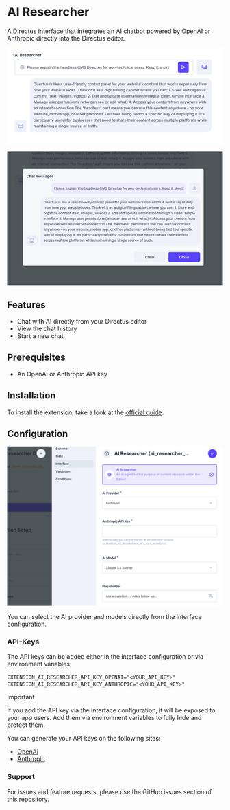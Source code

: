 # AI Researcher
A Directus interface that integrates an AI chatbot powered by OpenAI or Anthropic directly into the Directus editor.


![](https://raw.githubusercontent.com/directus-labs/extensions/main/packages/ai-researcher-bundle/docs/interface.png)

![](https://raw.githubusercontent.com/directus-labs/extensions/main/packages/ai-researcher-bundle/docs/chat-history.png)

## Features
- Chat with AI directly from your Directus editor
- View the chat history
- Start a new chat

## Prerequisites
- An OpenAI or Anthropic API key

## Installation
To install the extension, take a look at the [official guide](https://docs.directus.io/extensions/installing-extensions.html).

## Configuration

![](https://raw.githubusercontent.com/directus-labs/extensions/main/packages/ai-researcher-bundle/docs/settings.png)

You can select the AI provider and models directly from the interface configuration.

### API-Keys
The API keys can be added either in the interface configuration or via environment variables:

```env
EXTENSION_AI_RESEARCHER_API_KEY_OPENAI="<YOUR_API_KEY>"
EXTENSION_AI_RESEARCHER_API_KEY_ANTHROPIC="<YOUR_API_KEY>"
```

> [!IMPORTANT]  
> If you add the API key via the interface configuration, it will be exposed to your app users. Add them via environment variables to fully hide and protect them.


You can generate your API keys on the following sites:

- [OpenAi](https://platform.openai.com/api-keys)
- [Anthropic](https://console.anthropic.com/settings/workspaces/default/keys)

### Support
For issues and feature requests, please use the GitHub issues section of this repository.